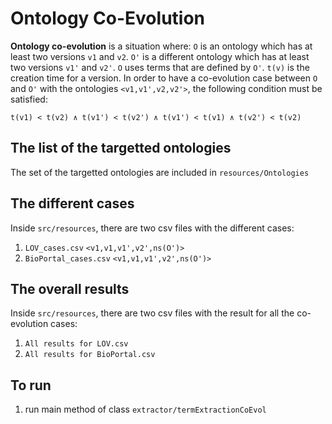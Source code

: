 # Ontology Co-Evolution

**Ontology co-evolution**  is a situation where: `O` is an ontology
which has at least two versions `v1` and `v2`. `O'` is a different
ontology which has at least two versions `v1'` and `v2'`. `O` uses
terms that are defined by `O'`. `t(v)` is the creation time for a
version.
In order to have a co-evolution case between `O` and `O'`
with the ontologies `<v1,v1',v2,v2'>`, the following condition
must be satisfied:

`t(v1) < t(v2) ∧ t(v1') < t(v2') ∧ t(v1') < t(v1) ∧ t(v2') < t(v2)`


## The list of the targetted ontologies

The set of the targetted ontologies are included in `resources/Ontologies`


## The different cases

Inside `src/resources`, there are two csv files with the different cases:

1. `LOV_cases.csv` `<v1,v1,v1',v2',ns(O')>`
2. `BioPortal_cases.csv` `<v1,v1,v1',v2',ns(O')>`


## The overall results

Inside `src/resources`, there are two csv files with the result for all the co-evolution cases:

1. `All results for LOV.csv` 
2. `All results for BioPortal.csv`



## To run

1. run main method of class `extractor/termExtractionCoEvol`
